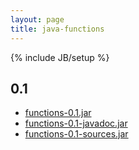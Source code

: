```yaml
---
layout: page
title: java-functions
---
```

{% include JB/setup %}
## 0.1 ##
 - [functions-0.1.jar](https://github.com/Volune/java-functions/releases/download/v0.1/functions-0.1.jar)
 - [functions-0.1-javadoc.jar](https://github.com/Volune/java-functions/releases/download/v0.1/functions-0.1-javadoc.jar)
 - [functions-0.1-sources.jar](https://github.com/Volune/java-functions/releases/download/v0.1/functions-0.1-sources.jar)
